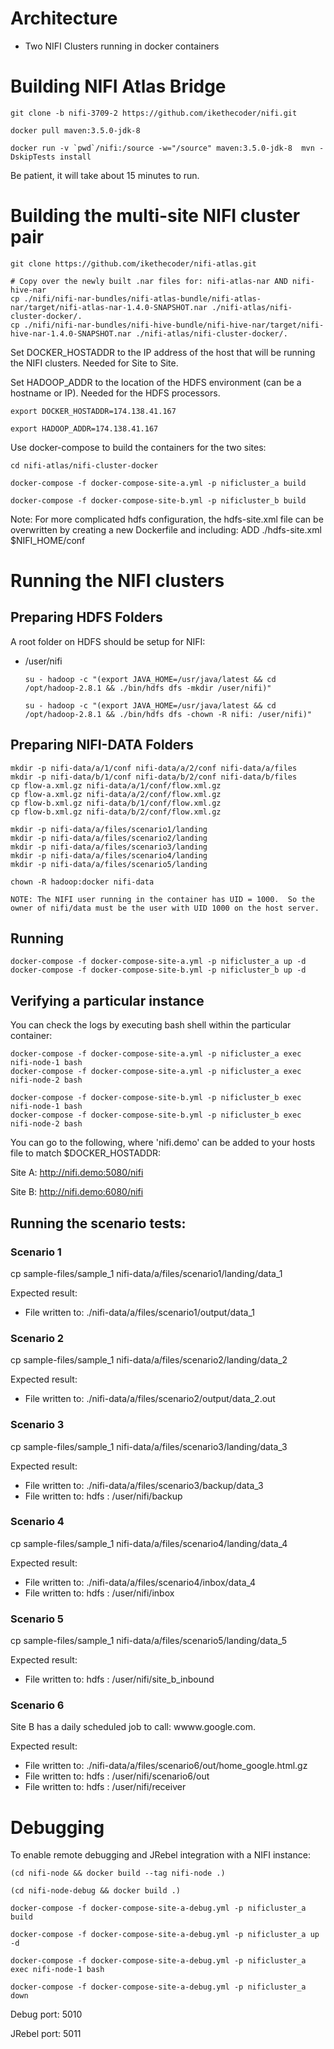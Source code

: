 


# Architecture

- Two NIFI Clusters running in docker containers



# Building NIFI Atlas Bridge

`````
git clone -b nifi-3709-2 https://github.com/ikethecoder/nifi.git

docker pull maven:3.5.0-jdk-8

docker run -v `pwd`/nifi:/source -w="/source" maven:3.5.0-jdk-8  mvn -DskipTests install
`````

Be patient, it will take about 15 minutes to run.


# Building the multi-site NIFI cluster pair

`````
git clone https://github.com/ikethecoder/nifi-atlas.git

# Copy over the newly built .nar files for: nifi-atlas-nar AND nifi-hive-nar
cp ./nifi/nifi-nar-bundles/nifi-atlas-bundle/nifi-atlas-nar/target/nifi-atlas-nar-1.4.0-SNAPSHOT.nar ./nifi-atlas/nifi-cluster-docker/.
cp ./nifi/nifi-nar-bundles/nifi-hive-bundle/nifi-hive-nar/target/nifi-hive-nar-1.4.0-SNAPSHOT.nar ./nifi-atlas/nifi-cluster-docker/.

`````

Set DOCKER_HOSTADDR to the IP address of the host that will be running the NIFI clusters.  Needed for Site to Site.

Set HADOOP_ADDR to the location of the HDFS environment (can be a hostname or IP).  Needed for the HDFS processors.

    export DOCKER_HOSTADDR=174.138.41.167

    export HADOOP_ADDR=174.138.41.167

Use docker-compose to build the containers for the two sites:

    cd nifi-atlas/nifi-cluster-docker

    docker-compose -f docker-compose-site-a.yml -p nificluster_a build

    docker-compose -f docker-compose-site-b.yml -p nificluster_b build

Note: For more complicated hdfs configuration, the hdfs-site.xml file can be overwritten by creating a new Dockerfile and including:
    ADD ./hdfs-site.xml $NIFI_HOME/conf


# Running the NIFI clusters

## Preparing HDFS Folders

A root folder on HDFS should be setup for NIFI:
- /user/nifi

      su - hadoop -c "(export JAVA_HOME=/usr/java/latest && cd /opt/hadoop-2.8.1 && ./bin/hdfs dfs -mkdir /user/nifi)"

      su - hadoop -c "(export JAVA_HOME=/usr/java/latest && cd /opt/hadoop-2.8.1 && ./bin/hdfs dfs -chown -R nifi: /user/nifi)"

## Preparing NIFI-DATA Folders

    mkdir -p nifi-data/a/1/conf nifi-data/a/2/conf nifi-data/a/files
    mkdir -p nifi-data/b/1/conf nifi-data/b/2/conf nifi-data/b/files
    cp flow-a.xml.gz nifi-data/a/1/conf/flow.xml.gz
    cp flow-a.xml.gz nifi-data/a/2/conf/flow.xml.gz
    cp flow-b.xml.gz nifi-data/b/1/conf/flow.xml.gz
    cp flow-b.xml.gz nifi-data/b/2/conf/flow.xml.gz

    mkdir -p nifi-data/a/files/scenario1/landing
    mkdir -p nifi-data/a/files/scenario2/landing
    mkdir -p nifi-data/a/files/scenario3/landing
    mkdir -p nifi-data/a/files/scenario4/landing
    mkdir -p nifi-data/a/files/scenario5/landing

    chown -R hadoop:docker nifi-data

    NOTE: The NIFI user running in the container has UID = 1000.  So the owner of nifi/data must be the user with UID 1000 on the host server.

## Running

    docker-compose -f docker-compose-site-a.yml -p nificluster_a up -d
    docker-compose -f docker-compose-site-b.yml -p nificluster_b up -d

## Verifying a particular instance

You can check the logs by executing bash shell within the particular container:

    docker-compose -f docker-compose-site-a.yml -p nificluster_a exec nifi-node-1 bash
    docker-compose -f docker-compose-site-a.yml -p nificluster_a exec nifi-node-2 bash

    docker-compose -f docker-compose-site-b.yml -p nificluster_b exec nifi-node-1 bash
    docker-compose -f docker-compose-site-b.yml -p nificluster_b exec nifi-node-2 bash

You can go to the following, where 'nifi.demo' can be added to your hosts file to match $DOCKER_HOSTADDR:

Site A: http://nifi.demo:5080/nifi

Site B: http://nifi.demo:6080/nifi


## Running the scenario tests:

### Scenario 1

cp sample-files/sample_1 nifi-data/a/files/scenario1/landing/data_1

Expected result:
- File written to: ./nifi-data/a/files/scenario1/output/data_1

### Scenario 2

cp sample-files/sample_1 nifi-data/a/files/scenario2/landing/data_2

Expected result:
- File written to: ./nifi-data/a/files/scenario2/output/data_2.out

### Scenario 3

cp sample-files/sample_1 nifi-data/a/files/scenario3/landing/data_3

Expected result:
- File written to: ./nifi-data/a/files/scenario3/backup/data_3
- File written to: hdfs : /user/nifi/backup

### Scenario 4

cp sample-files/sample_1 nifi-data/a/files/scenario4/landing/data_4

Expected result:
- File written to: ./nifi-data/a/files/scenario4/inbox/data_4
- File written to: hdfs : /user/nifi/inbox

### Scenario 5

cp sample-files/sample_1 nifi-data/a/files/scenario5/landing/data_5

Expected result:
- File written to: hdfs : /user/nifi/site_b_inbound

### Scenario 6

Site B has a daily scheduled job to call: wwww.google.com.

Expected result:
- File written to: ./nifi-data/a/files/scenario6/out/home_google.html.gz
- File written to: hdfs : /user/nifi/scenario6/out
- File written to: hdfs : /user/nifi/receiver


# Debugging

To enable remote debugging and JRebel integration with a NIFI instance:

    (cd nifi-node && docker build --tag nifi-node .)

    (cd nifi-node-debug && docker build .)

    docker-compose -f docker-compose-site-a-debug.yml -p nificluster_a build

    docker-compose -f docker-compose-site-a-debug.yml -p nificluster_a up -d

    docker-compose -f docker-compose-site-a-debug.yml -p nificluster_a exec nifi-node-1 bash

    docker-compose -f docker-compose-site-a-debug.yml -p nificluster_a down

Debug port: 5010

JRebel port: 5011
